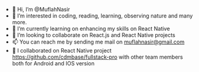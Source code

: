 - 👋 Hi, I’m @MuflahNasir
- 👀 I’m interested in coding, reading, learning, observing nature and many more.
- 🌱 I’m currently learning on enhancing my skills on React Native
- 💞️ I’m looking to collaborate on React.js and React Native projects
- 📫 You can reach me by sending me mail on muflahnasir@gmail.com
- 💞️ I collaborated on React Native project https://github.com/cdmbase/fullstack-pro with other team members both for Android and IOS version

<!---
MuflahNasir/MuflahNasir is a ✨ special ✨ repository because its `README.md` (this file) appears on your GitHub profile.
You can click the Preview link to take a look at your changes.
--->
